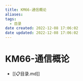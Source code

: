 ```yaml
---
title: KM66-通信概论
aliases:
tags:
  - 目录
date created: 2022-12-08 17:06:02
date updated: 2022-12-08 17:06:02
---
```


# KM66-通信概论

- [[📋目录.md]]
